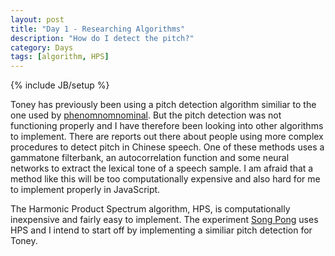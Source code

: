 ```yaml
---
layout: post
title: "Day 1 - Researching Algorithms"
description: "How do I detect the pitch?"
category: Days
tags: [algorithm, HPS]
---
```

{% include JB/setup %}

Toney has previously been using a pitch detection algorithm similiar to the one used by [phenomnomnominal](http://phenomnomnominal.github.io/docs/tuner.html). But the pitch detection was not functioning properly and I have therefore been looking into other algorithms to implement. There are reports out there about people using more complex procedures to detect pitch in Chinese speech. One of these methods uses a gammatone filterbank, an autocorrelation function and some neural networks to extract the lexical tone of a speech sample. I am afraid that a method like this will be too computationally expensive and also hard for me to implement properly in JavaScript. 

The Harmonic Product Spectrum algorithm, HPS, is computationally inexpensive and fairly easy to implement. The experiment [Song Pong](https://github.com/forsythrosin/songpong) uses HPS and I intend to start off by implementing a similiar pitch detection for Toney.